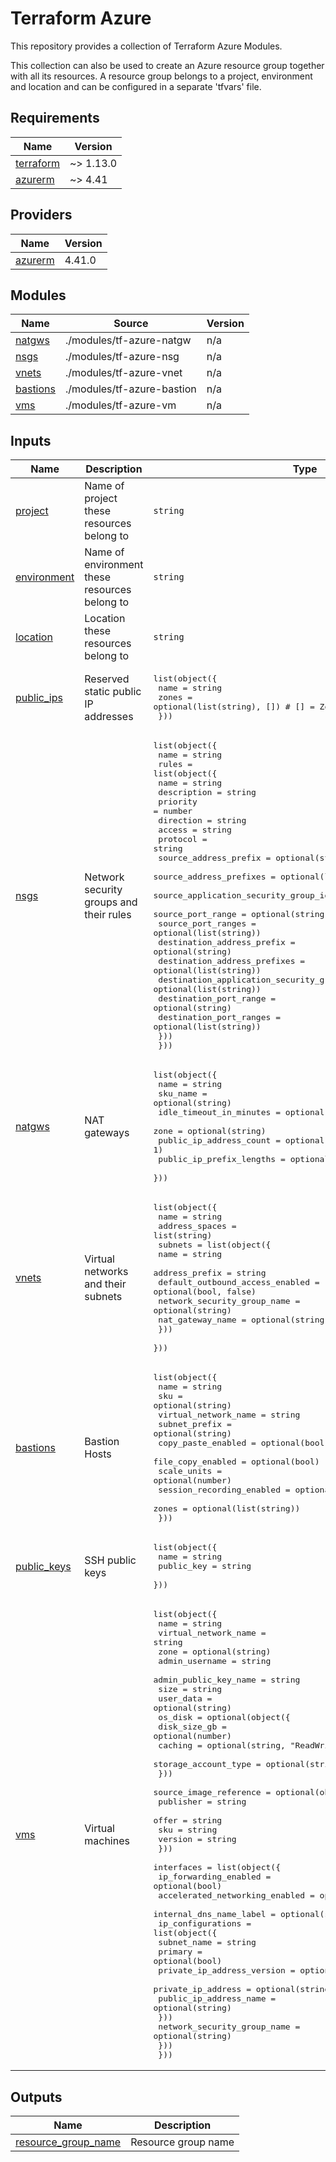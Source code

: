 <!-- BEGIN_TF_DOCS -->
# Terraform Azure

This repository provides a collection of Terraform Azure Modules.

This collection can also be used to create an Azure resource group together with all its resources.
A resource group belongs to a project, environment and location and can be configured in a separate 'tfvars' file.

## Requirements

| Name | Version |
|------|---------|
| <a name="requirement_terraform"></a> [terraform](#requirement\_terraform) | ~> 1.13.0 |
| <a name="requirement_azurerm"></a> [azurerm](#requirement\_azurerm) | ~> 4.41 |

## Providers

| Name | Version |
|------|---------|
| <a name="provider_azurerm"></a> [azurerm](#provider\_azurerm) | 4.41.0 |

## Modules

| Name | Source | Version |
|------|--------|---------|
| <a name="module_natgws"></a> [natgws](#module\_natgws) | ./modules/tf-azure-natgw | n/a |
| <a name="module_nsgs"></a> [nsgs](#module\_nsgs) | ./modules/tf-azure-nsg | n/a |
| <a name="module_vnets"></a> [vnets](#module\_vnets) | ./modules/tf-azure-vnet | n/a |
| <a name="module_bastions"></a> [bastions](#module\_bastions) | ./modules/tf-azure-bastion | n/a |
| <a name="module_vms"></a> [vms](#module\_vms) | ./modules/tf-azure-vm | n/a |

## Inputs

| Name | Description | Type | Default | Required |
|------|-------------|------|---------|:--------:|
| <a name="input_project"></a> [project](#input\_project) | Name of project these resources belong to | `string` | n/a | yes |
| <a name="input_environment"></a> [environment](#input\_environment) | Name of environment these resources belong to | `string` | n/a | yes |
| <a name="input_location"></a> [location](#input\_location) | Location these resources belong to | `string` | n/a | yes |
| <a name="input_public_ips"></a> [public\_ips](#input\_public\_ips) | Reserved static public IP addresses | <pre>list(object({<br/>    name  = string<br/>    zones = optional(list(string), []) # [] = Zone-redundant<br/>  }))</pre> | `[]` | no |
| <a name="input_nsgs"></a> [nsgs](#input\_nsgs) | Network security groups and their rules | <pre>list(object({<br/>    name = string<br/>    rules = list(object({<br/>      name                                       = string<br/>      description                                = string<br/>      priority                                   = number<br/>      direction                                  = string<br/>      access                                     = string<br/>      protocol                                   = string<br/>      source_address_prefix                      = optional(string)<br/>      source_address_prefixes                    = optional(list(string))<br/>      source_application_security_group_ids      = optional(list(string))<br/>      source_port_range                          = optional(string)<br/>      source_port_ranges                         = optional(list(string))<br/>      destination_address_prefix                 = optional(string)<br/>      destination_address_prefixes               = optional(list(string))<br/>      destination_application_security_group_ids = optional(list(string))<br/>      destination_port_range                     = optional(string)<br/>      destination_port_ranges                    = optional(list(string))<br/>    }))<br/>  }))</pre> | `[]` | no |
| <a name="input_natgws"></a> [natgws](#input\_natgws) | NAT gateways | <pre>list(object({<br/>    name                     = string<br/>    sku_name                 = optional(string)<br/>    idle_timeout_in_minutes  = optional(number)<br/>    zone                     = optional(string)<br/>    public_ip_address_count  = optional(number, 1)<br/>    public_ip_prefix_lengths = optional(list(number))<br/>  }))</pre> | `[]` | no |
| <a name="input_vnets"></a> [vnets](#input\_vnets) | Virtual networks and their subnets | <pre>list(object({<br/>    name           = string<br/>    address_spaces = list(string)<br/>    subnets = list(object({<br/>      name                            = string<br/>      address_prefix                  = string<br/>      default_outbound_access_enabled = optional(bool, false)<br/>      network_security_group_name     = optional(string)<br/>      nat_gateway_name                = optional(string)<br/>    }))<br/>  }))</pre> | `[]` | no |
| <a name="input_bastions"></a> [bastions](#input\_bastions) | Bastion Hosts | <pre>list(object({<br/>    name                      = string<br/>    sku                       = optional(string)<br/>    virtual_network_name      = string<br/>    subnet_prefix             = optional(string)<br/>    copy_paste_enabled        = optional(bool)<br/>    file_copy_enabled         = optional(bool)<br/>    scale_units               = optional(number)<br/>    session_recording_enabled = optional(bool)<br/>    zones                     = optional(list(string))<br/>  }))</pre> | `[]` | no |
| <a name="input_public_keys"></a> [public\_keys](#input\_public\_keys) | SSH public keys | <pre>list(object({<br/>    name       = string<br/>    public_key = string<br/>  }))</pre> | n/a | yes |
| <a name="input_vms"></a> [vms](#input\_vms) | Virtual machines | <pre>list(object({<br/>    name                  = string<br/>    virtual_network_name  = string<br/>    zone                  = optional(string)<br/>    admin_username        = string<br/>    admin_public_key_name = string<br/>    size                  = string<br/>    user_data             = optional(string)<br/>    os_disk = optional(object({<br/>      disk_size_gb         = optional(number)<br/>      caching              = optional(string, "ReadWrite")<br/>      storage_account_type = optional(string, "Standard_LRS")<br/>    }))<br/>    source_image_reference = optional(object({<br/>      publisher = string<br/>      offer     = string<br/>      sku       = string<br/>      version   = string<br/>    }))<br/>    interfaces = list(object({<br/>      ip_forwarding_enabled          = optional(bool)<br/>      accelerated_networking_enabled = optional(bool)<br/>      internal_dns_name_label        = optional(string)<br/>      ip_configurations = list(object({<br/>        subnet_name                = string<br/>        primary                    = optional(bool)<br/>        private_ip_address_version = optional(string)<br/>        private_ip_address         = optional(string)<br/>        public_ip_address_name     = optional(string)<br/>      }))<br/>      network_security_group_name = optional(string)<br/>    }))<br/>  }))</pre> | `[]` | no |

## Outputs

| Name | Description |
|------|-------------|
| <a name="output_resource_group_name"></a> [resource\_group\_name](#output\_resource\_group\_name) | Resource group name |
<!-- END_TF_DOCS -->